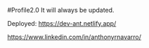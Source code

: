 #Profile2.0
It will always be updated.

Deployed: https://dev-ant.netlify.app/

https://www.linkedin.com/in/anthonyrnavarro/
